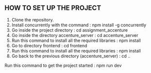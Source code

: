## HOW TO SET UP THE PROJECT


1. Clone the repository.
2. Install  concurrently with the command : npm install -g concurrently
3. Go inside the project directory : cd assignment_accenture
4. Go inside the directory accenture_server :  cd accenture_server
5. Run this command to install all the required libraries : npm install
6. Go to directory frontend : cd frontend
7. Run this command to install all the required libraries : npm install
8. Go back to the previous directory (accenture_server) : cd .. 

Run this command to get the project started : npm run dev
